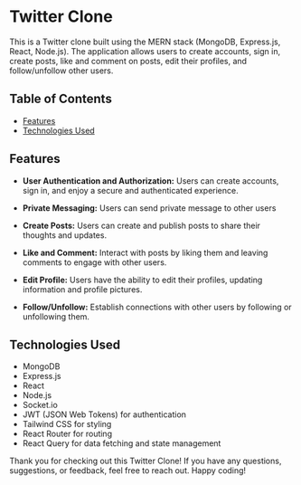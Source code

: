 # Twitter Clone

This is a Twitter clone built using the MERN stack (MongoDB, Express.js, React, Node.js). The application allows users to create accounts, sign in, create posts, like and comment on posts, edit their profiles, and follow/unfollow other users.

## Table of Contents

- [Features](#features)
- [Technologies Used](#technologies-used)

## Features

- **User Authentication and Authorization:** Users can create accounts, sign in, and enjoy a secure and authenticated experience.

- **Private Messaging:** Users can send private message to other users

- **Create Posts:** Users can create and publish posts to share their thoughts and updates.

- **Like and Comment:** Interact with posts by liking them and leaving comments to engage with other users.

- **Edit Profile:** Users have the ability to edit their profiles, updating information and profile pictures.

- **Follow/Unfollow:** Establish connections with other users by following or unfollowing them.

## Technologies Used

- MongoDB
- Express.js
- React
- Node.js
- Socket.io
- JWT (JSON Web Tokens) for authentication
- Tailwind CSS for styling
- React Router for routing
- React Query for data fetching and state management

Thank you for checking out this Twitter Clone! If you have any questions, suggestions, or feedback, feel free to reach out. Happy coding!